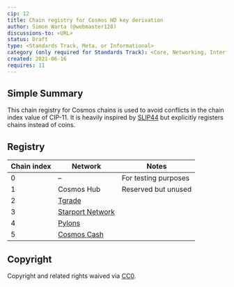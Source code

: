 ```yaml
---
cip: 12
title: Chain registry for Cosmos HD key derivation
author: Simon Warta (@webmaster128)
discussions-to: <URL>
status: Draft
type: <Standards Track, Meta, or Informational>
category (only required for Standards Track): <Core, Networking, Interface, or ERC>
created: 2021-06-16
requires: 11
---
```


## Simple Summary

This chain registry for Cosmos chains is used to avoid conflicts in the chain
index value of CIP-11.
It is heavily inspired by [SLIP44](https://github.com/satoshilabs/slips/blob/ef6d7700cc/slip-0044.md)
but explicitly registers chains instead of coins.

## Registry

| Chain index | Network                                                 | Notes                |
| ----------- | ------------------------------------------------------- | -------------------- |
| 0           | –                                                       | For testing purposes |
| 1           | Cosmos Hub                                              | Reserved but unused  |
| 2           | [Tgrade](https://tgrade.finance/)                       |                      |
| 3           | [Starport Network](https://starport.network/)           |                      |
| 4           | [Pylons](https://www.pylons.tech/)                      |                      |
| 5           | [Cosmos Cash](https://github.com/allinbits/cosmos-cash) |                      |

## Copyright

Copyright and related rights waived via [CC0](https://creativecommons.org/publicdomain/zero/1.0/).
